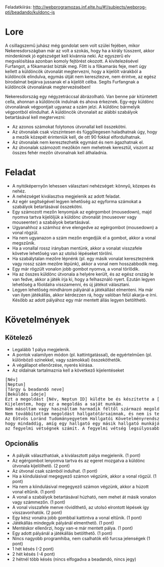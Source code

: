 Feladatkiírás: http://webprogramozas.inf.elte.hu/#!/subjects/webprog-pti/beadando/kuldonc-js

<h1>Lore</h1>
A csillagszemű juhász még gondolat sem volt szülei fejében, mikor Nekeresdországban már az volt a szokás, hogy ha a király tüsszent, akkor mindenkinek jó egészséget kell kívánnia neki. Az egyszerű elv megvalósítása azonban komoly fejtörést okozott. A kivitelezésével Furfangot, a főkamarást bízták meg. Főtt is a főkamarás feje, mert úgy kellett a küldöncök útvonalát megtervezni, hogy a kijelölt várakból a küldöncök elindulva, egymás útját nem keresztezve, nem érintve, az egész birodalmat bejárva jussanak el a kijelölt célba. Segíts Furfangnak a küldöncök útvonalának megtervezésében!

Nekeresdország egy négyzetráccsal ábrázolható. Van benne pár kitüntetett cella, ahonnan a küldöncök indulnak és ahova érkeznek. Egy-egy küldönc útvonalának végpontjait ugyanaz a szám jelzi. A küldönc bármelyik végpontból elindulhat. A küldöncök útvonalait az alábbi szabályok betartásával kell megtervezni:
<ul>
    <li>Az azonos számokat folytonos útvonallal kell összekötni.</li>
    <li>Az útvonalak csak vízszintesen és függőlegesen haladhatnak úgy, hogy a mezők közepét érinteniük kell, de ott 90 fokkal elfordulhatnak.</li>
    <li>Az útvonalak nem keresztezhetik egymást és nem ágazhatnak el.</li>
    <li>Az útvonalak számozott mezőkön nem mehetnek keresztül, viszont az összes fehér mezőn útvonalnak kell áthaladnia.</li>
</ul>

<h1>Feladat</h1>
<ul>
    <li>A nyitóképernyőn lehessen választani nehézséget: könnyű, közepes és nehéz.</li>
    <li>A nehézséget kiválasztva megjelenik az adott feladat.</li>
    <li>Az egér segítségével legyen lehetőség az egyforma számokat a szabályok betartásával összekötni.</li>
    <li>    Egy számozott mezőn lenyomjuk az egérgombot (mousedown), majd nyomva tartva kijelöljük a küldönc útvonalát (mouseover vagy mouseenter) a szabályok betartásával.</li>
    <li>    Ugyanahhoz a számhoz érve elengedve az egérgombot (mousedown) a vonal rögzül.</li>
    <li>    Ha nem ugyanazon a szám mezőn engedjük el a gombot, akkor a vonal megszűnik.</li>
    <li>    Ha a vonallal rossz irányban mentünk, akkor a vonalat visszafele követve lehetőség van az utolsó lépéseket törölni.</li>
    <li>    Ha szabálytalan mezőre lépnénk (pl. egy másik vonalat kereszteznénk vagy rossz szám mezőre lépünk), akkor a vonal nem hosszabbodik meg.</li>
    <li>    Egy már rögzült vonalon jobb gombot nyomva, a vonal törlődik.</li>
    <li>Ha az összes küldönc útvonala a helyére került, és az egész ország le van fedve, akkor a játék írja ki, hogy a felhasználó nyert. Ezután legyen lehetőség a főoldalra visszamenni, és új játékot választani.</li>
    <li>Legyen lehetőség mindhárom pályánál a játékállást elmenteni. Ha már van ilyen játékállás, akkor kérdezzen rá, hogy valóban felül akarja-e írni. Később az adott pályához egy már mentett állás legyen betölthető.</li>
</ul>

<h1>Követelmények</h1>
<h2>Kötelező</h2>
<ul>
    <li>Legalább 1 pálya megjelenik.</li>
    <li>A pontok valamilyen módon (pl. kattintgatással), de egyértelműen (pl. különböző színekkel, vagy számokkal) összeköthetők.</li>
    <li>A végállapot ellenőrzése, nyerés kiírása.</li>
    <li>Az oldalnak tartalmaznia kell a következő kijelentéseket</li>
</ul>
<pre>
[Név]
[Neptun]
[Tárgy & beadandó neve]
[Beküldés ideje]
Ezt a megoldást [Név, Neptun ID] küldte be és készítette a [Tárgy neve] kurzus [Feladat neve] feladatához.
Kijelentem, hogy ez a megoldás a saját munkám.
Nem másoltam vagy használtam harmadik féltől származó megoldásokat.
Nem továbbítottam megoldást hallgatótársaimnak, és nem is tettem közzé.
Az Eötvös Loránd Tudományegyetem Hallgatói Követelményrendszere (ELTE szervezeti és működési szabályzata, II. Kötet, 74/C. §) kimondja, 
hogy mindaddig, amíg egy hallgató egy másik hallgató munkáját - vagy legalábbis annak jelentős részét - saját munkájaként mutatja be, 
az fegyelmi vétségnek számít. A fegyelmi vétség legsúlyosabb következménye a hallgató elbocsátása az egyetemről.
</pre>

<h2>Opcionális</h2>
<ul>
    <li>A pályák választhatóak, a kiválasztott pálya megjelenik. (1 pont)</li>
    <li>Az egérgombot lenyomva tartva és az egeret mozgatva a küldönc útvonala kijelölhető. (2 pont)</li>
    <li>Az útvonal csak számból indulhat. (1 pont)</li>
    <li>Ha a kiindulásival megegyező számon végzünk, akkor a vonal rögzül. (1 pont)</li>
    <li>Ha nem a kiindulásival megegyező számon végzünk, akkor a húzott vonal eltűnik. (1 pont)</li>
    <li>A vonal a szabályok betartásával húzható, nem mehet át másik vonalon vagy számmezőn. (1 pont)</li>
    <li>A vonal visszafele menve rövidíthető, az utolsó elrontott lépések így visszavonhatók. (2 pont)</li>
    <li>Egy kész vonalra jobb gombbal kattintva a vonal eltűnik. (1 pont)</li>
    <li>Játékállás mindegyik pályánál elmenthető. (1 pont)</li>
    <li>Mentéskor ellenőrzi, hogy van-e már mentett pálya. (1 pont)</li>
    <li>Egy adott pályánál a játékállás betölthető. (1 pont)</li>
    <li>Nincs nagyobb programhiba, nem csalhatók elő furcsa jelenségek (1 pont)</li>
    <li>1 hét késés (-2 pont)</li>
    <li>2 hét késés (-4 pont)</li>
    <li>2 hétnél több késés (nincs elfogadva a beadandó, nincs jegy)</li>
</ul>
